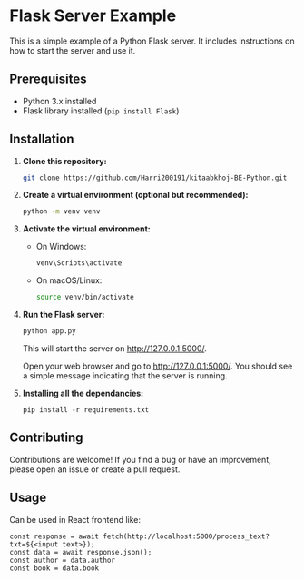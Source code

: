 # Flask Server Example

This is a simple example of a Python Flask server. It includes instructions on how to start the server and use it.

## Prerequisites

- Python 3.x installed
- Flask library installed (`pip install Flask`)

## Installation

1. **Clone this repository:**

   ```bash
   git clone https://github.com/Harri200191/kitaabkhoj-BE-Python.git

2. **Create a virtual environment (optional but recommended):**

    ```bash 
    python -m venv venv   

3. **Activate the virtual environment:**

    - On Windows:

        ```bash 
        venv\Scripts\activate
    - On macOS/Linux:

        ```bash
        source venv/bin/activate

4. **Run the Flask server:**

    ```bash 
    python app.py
    ```

   This will start the server on http://127.0.0.1:5000/.
   
   Open your web browser and go to http://127.0.0.1:5000/. You should see a simple message indicating that the server is running.

5. **Installing all the dependancies:**

   ```code
   pip install -r requirements.txt
   ```

## Contributing
   
   Contributions are welcome! If you find a bug or have an improvement, please open an issue or create a pull request.

## Usage
   
   Can be used in React frontend like:

   ```code
   const response = await fetch(http://localhost:5000/process_text?txt=${<input text>}); 
   const data = await response.json();
   const author = data.author
   const book = data.book
   ```

